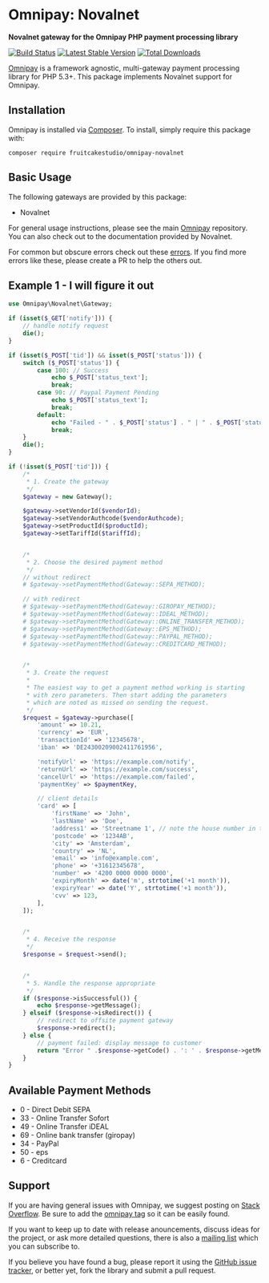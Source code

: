 # Omnipay: Novalnet

**Novalnet gateway for the Omnipay PHP payment processing library**

[![Build Status](https://travis-ci.org/fruitcakestudio/omnipay-novalnet.png?branch=master)](https://travis-ci.org/fruitcakestudio/omnipay-sisow)
[![Latest Stable Version](https://poser.pugx.org/fruitcakestudio/omnipay-novalnet/version.png)](https://packagist.org/packages/fruitcakestudio/omnipay-sisow)
[![Total Downloads](https://poser.pugx.org/fruitcakestudio/omnipay-novalnet/d/total.png)](https://packagist.org/packages/fruitcakestudio/omnipay-sisow)

[Omnipay](https://github.com/omnipay/omnipay) is a framework agnostic, multi-gateway payment
processing library for PHP 5.3+. This package implements Novalnet support for Omnipay.


## Installation

Omnipay is installed via [Composer](http://getcomposer.org/). To install, simply require this package with:

```
composer require fruitcakestudio/omnipay-novalnet
```


## Basic Usage

The following gateways are provided by this package:

* Novalnet

For general usage instructions, please see the main [Omnipay](https://github.com/omnipay/omnipay)
repository. You can also check out to the documentation provided by Novalnet.

For common but obscure errors check out these [errors](https://github.com/fruitcakestudio/omnipay-novalnet/). If you find more errors like these, please create a PR to help the others out.


## Example 1 - I will figure it out

```php
use Omnipay\Novalnet\Gateway;

if (isset($_GET['notify'])) {
    // handle notify request
    die();
}

if (isset($_POST['tid']) && isset($_POST['status'])) {
    switch ($_POST['status']) {
        case 100: // Success
            echo $_POST['status_text'];
            break;
        case 90: // Paypal Payment Pending
            echo $_POST['status_text'];
            break;
        default:
            echo "Failed - " . $_POST['status'] . " | " . $_POST['status_text'];
            break;
    }
    die();
}

if (!isset($_POST['tid'])) {
    /*
     * 1. Create the gateway
     */
    $gateway = new Gateway();

    $gateway->setVendorId($vendorId);
    $gateway->setVendorAuthcode($vendorAuthcode);
    $gateway->setProductId($productId);
    $gateway->setTariffId($tariffId);


    /*
     * 2. Choose the desired payment method
     */
    // without redirect
    # $gateway->setPaymentMethod(Gateway::SEPA_METHOD);

    // with redirect
    # $gateway->setPaymentMethod(Gateway::GIROPAY_METHOD);
    # $gateway->setPaymentMethod(Gateway::IDEAL_METHOD);
    # $gateway->setPaymentMethod(Gateway::ONLINE_TRANSFER_METHOD);
    # $gateway->setPaymentMethod(Gateway::EPS_METHOD);
    # $gateway->setPaymentMethod(Gateway::PAYPAL_METHOD);
    # $gateway->setPaymentMethod(Gateway::CREDITCARD_METHOD);


    /*
     * 3. Create the request
     *
     * The easiest way to get a payment method working is starting
     * with zero parameters. Then start adding the parameters
     * which are noted as missed on sending the request.
     */
    $request = $gateway->purchase([
        'amount' => 10.21,
        'currency' => 'EUR',
        'transactionId' => '12345678',
        'iban' => 'DE24300209002411761956',

        'notifyUrl' => 'https://example.com/notify',
        'returnUrl' => 'https://example.com/success',
        'cancelUrl' => 'https://example.com/failed',
        'paymentKey' => $paymentKey,

        // client details
        'card' => [
            'firstName' => 'John',
            'lastName' => 'Doe',
            'address1' => 'Streetname 1', // note the house number in the
            'postcode' => '1234AB',
            'city' => 'Amsterdam',
            'country' => 'NL',
            'email' => 'info@example.com',
            'phone' => '+31612345678',
            'number' => '4200 0000 0000 0000',
            'expiryMonth' => date('m', strtotime('+1 month')),
            'expiryYear' => date('Y', strtotime('+1 month')),
            'cvv' => 123,
        ],
    ]);


    /*
     * 4. Receive the response
     */
    $response = $request->send();


    /*
     * 5. Handle the response appropriate
     */
    if ($response->isSuccessful()) {
        echo $response->getMessage();
    } elseif ($response->isRedirect()) {
        // redirect to offsite payment gateway
        $response->redirect();
    } else {
        // payment failed: display message to customer
        return "Error " .$response->getCode() . ': ' . $response->getMessage();
    }
}
```


## Available Payment Methods

* 0 - Direct Debit SEPA
* 33 - Online Transfer Sofort
* 49 - Online Transfer iDEAL
* 69 - Online bank transfer (giropay)
* 34 - PayPal
* 50 - eps
* 6 - Creditcard


## Support

If you are having general issues with Omnipay, we suggest posting on
[Stack Overflow](http://stackoverflow.com/). Be sure to add the
[omnipay tag](http://stackoverflow.com/questions/tagged/omnipay) so it can be easily found.

If you want to keep up to date with release anouncements, discuss ideas for the project,
or ask more detailed questions, there is also a [mailing list](https://groups.google.com/forum/#!forum/omnipay) which
you can subscribe to.

If you believe you have found a bug, please report it using the [GitHub issue tracker](https://github.com/fruitcakestudio/omnipay-novalnet/issues),
or better yet, fork the library and submit a pull request.
